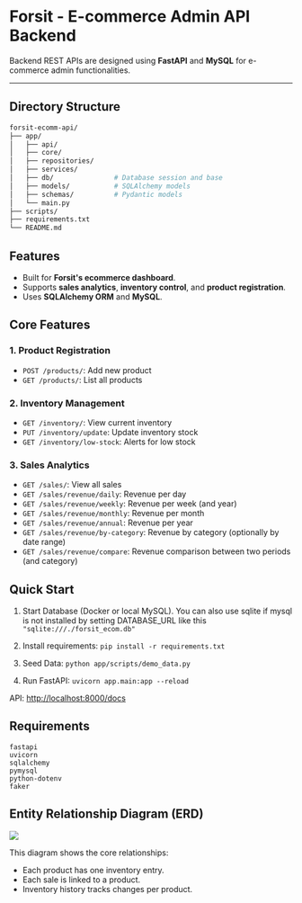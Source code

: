 # Forsit - E-commerce Admin API Backend

Backend REST APIs are designed using **FastAPI** and **MySQL** for e-commerce admin functionalities.

---

## Directory Structure

```bash
forsit-ecomm-api/
├── app/
│   ├── api/
│   ├── core/
│   ├── repositories/    
│   ├── services/    
│   ├── db/               # Database session and base
│   ├── models/           # SQLAlchemy models
│   ├── schemas/          # Pydantic models
│   └── main.py
├── scripts/
├── requirements.txt
└── README.md
```

## Features

* Built for **Forsit's ecommerce dashboard**.
* Supports **sales analytics**, **inventory control**, and **product registration**.
* Uses **SQLAlchemy ORM** and **MySQL**.


## Core Features

### 1. Product Registration

* `POST /products/`: Add new product
* `GET /products/`: List all products

### 2. Inventory Management

* `GET /inventory/`: View current inventory
* `PUT /inventory/update`: Update inventory stock
* `GET /inventory/low-stock`: Alerts for low stock

### 3. Sales Analytics

* `GET /sales/`:	View all sales
* `GET /sales/revenue/daily`:	Revenue per day
* `GET /sales/revenue/weekly`:	Revenue per week (and year)
* `GET /sales/revenue/monthly`:	Revenue per month
* `GET /sales/revenue/annual`:	Revenue per year
* `GET /sales/revenue/by-category`:	Revenue by category (optionally by date range)
* `GET /sales/revenue/compare`:	Revenue comparison between two periods (and category)


## Quick Start

1. Start Database (Docker or local MySQL). You can also use sqlite if mysql is not installed by setting DATABASE_URL like this `"sqlite:///./forsit_ecom.db"`

2. Install requirements: `pip install -r requirements.txt`

3. Seed Data: `python app/scripts/demo_data.py`

4. Run FastAPI: `uvicorn app.main:app --reload`

API: [http://localhost:8000/docs](http://localhost:8000/docs)



## Requirements

```
fastapi
uvicorn
sqlalchemy
pymysql
python-dotenv
faker
```


## Entity Relationship Diagram (ERD)

![](./erd.png)

This diagram shows the core relationships:

* Each product has one inventory entry.
* Each sale is linked to a product.
* Inventory history tracks changes per product.
